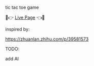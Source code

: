 tic tac toe game

🤡👉 [Live Page](https://noru.github.io/tic-tac-toe/build/index.html) 👈🤡

inspired by:

https://zhuanlan.zhihu.com/p/39581573

TODO:

add AI